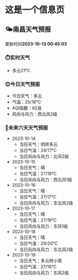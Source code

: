 # 这是一个信息页 
## 🌤️**南昌**天气预报
更新时间**2023-10-13 00:45:03**
### ⏱️实时天气
- 多云21℃
### 😊今日天气预报
- 今日天气：多云
- 气温：25/18℃
- AQI指数：62良
- 风向与风力：西北风2级
### 🤩未来六天天气预报
- 2023-10-14
  - 当日天气：阴转多云
  - 当日气温：24/17℃
  - 当日风向与风力：北风2级
- 2023-10-15
  - 当日天气：晴
  - 当日气温：27/18℃
  - 当日风向与风力：西北风1级
- 2023-10-16
  - 当日天气：晴
  - 当日气温：27/17℃
  - 当日风向与风力：东北风2级
- 2023-10-17
  - 当日天气：晴
  - 当日气温：27/19℃
  - 当日风向与风力：东风1级
- 2023-10-18
  - 当日天气：晴
  - 当日气温：29/20℃
  - 当日风向与风力：东北风2级
- 2023-10-19
  - 当日天气：多云转小雨
  - 当日气温：27/18℃
  - 当日风向与风力：东风2级


